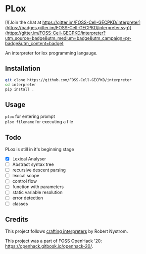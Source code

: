 # PLox


[![Join the chat at https://gitter.im/FOSS-Cell-GECPKD/interpreter](https://badges.gitter.im/FOSS-Cell-GECPKD/interpreter.svg)](https://gitter.im/FOSS-Cell-GECPKD/interpreter?utm_source=badge&utm_medium=badge&utm_campaign=pr-badge&utm_content=badge)

An interpreter for lox programming langauge.

## Installation

```sh
git clone https://github.com/FOSS-Cell-GECPKD/interpreter
cd interpreter
pip install .
```

## Usage

`plox` for entering prompt </br>
`plox filename` for executing a file

## Todo

PLox is still in it's beginning stage
- [x]  Lexical Analyser
- [ ] Abstract syntax tree
- [ ] recursive descent parsing
- [ ] lexical scope
- [ ] control flow
- [ ] function with parameters
- [ ] static variable resolution
- [ ] error detection
- [ ] classes

## Credits

This project follows [crafting interpreters](https://craftinginterpreters.com/) by Robert Nystrom.

This project was a part of FOSS OpenHack '20: https://openhack.gitbook.io/openhack-20/.
